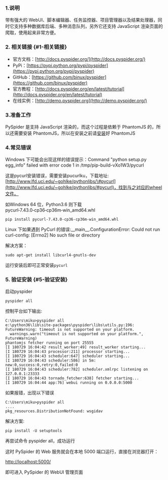 ### 1.说明

带有强大的 WebUI、脚本编辑器、任务监控器、项目管理器以及结果处理器，同时它支持多种数据库后端、多种消息队列，另外它还支持 JavaScript 渲染页面的爬取，使用起来非常方便。

### 2. 相关链接 {#1-相关链接}

* 官方文档：[http://docs.pyspider.org/](http://docs.pyspider.org/)
* PyPi：[https://pypi.python.org/pypi/pyspider](https://pypi.python.org/pypi/pyspider)
* GitHub：[https://github.com/binux/pyspider](https://github.com/binux/pyspider)
* 官方教程：[http://docs.pyspider.org/en/latest/tutorial](http://docs.pyspider.org/en/latest/tutorial)
* 在线实例：[http://demo.pyspider.org](http://demo.pyspider.org/)

### 3.准备工作

PySpider 是支持 JavaScript 渲染的，而这个过程是依赖于 PhantomJS 的，所以还需要安装 PhantomJS，所以在安装之前请[安装](/1.kaifahuanjing/12-qing-qiu-ku-de-an-zhuang/125-phantomjsde-an-zhuang.md)好 PhantomJS

### 4.常见错误

Windows 下可能会出现这样的错误提示：Command "python setup.py egg\_info" failed with error code 1 in /tmp/pip-build-vXo1W3/pycurl

这是pycurl安装错误，需要安装pucurlku，下载地址:[http://www.lfd.uci.edu/~gohlke/pythonlibs/\#pycurl](http://www.lfd.uci.edu/~gohlke/pythonlibs/#pycurl)，找到与之对应的wheel文件。

如Windows 64 位，Python3.6 则下载 pycurl‑7.43.0‑cp36‑cp36m‑win\_amd64.whl

```
pip install pycurl‑7.43.0‑cp36‑cp36m‑win_amd64.whl
```

Linux 下如果遇到 PyCurl 的错误:\_\_main\_\_.ConfigurationError: Could not run curl-config: \[Errno2\] No such file or directory

解决方案：

```
sudo apt-get install libcurl4-gnutls-dev
```

运行安装后即可正常安装`pycurl`

### 5. 验证安装 {#5-验证安装}

启动pyspider

```
pyspider all
```

控制平台如下输出:

```
C:\Users\miku>pyspider all
e:\python36\lib\site-packages\pyspider\libs\utils.py:196: FutureWarning: timeout is not supported on your platform.
  warnings.warn("timeout is not supported on your platform.", FutureWarning)
phantomjs fetcher running on port 25555
[I 180729 16:04:42 result_worker:49] result_worker starting...
[I 180729 16:04:43 processor:211] processor starting...
[I 180729 16:04:43 scheduler:647] scheduler starting...
[I 180729 16:04:43 scheduler:586] in 5m: new:0,success:0,retry:0,failed:0
[I 180729 16:04:43 scheduler:782] scheduler.xmlrpc listening on 127.0.0.1:23333
[I 180729 16:04:43 tornado_fetcher:638] fetcher starting...
[I 180729 16:04:44 app:76] webui running on 0.0.0.0:5000
```

如果报错，出现以下错误

```
C:\Users\miku>pyspider all
....
pkg_resources.DistributionNotFound: wsgidav
```

解决方案:

```
pip install -U setuptools
```

再尝试命令 pyspider all，成功运行

这时 PySpider 的 Web 服务就会在本地 5000 端口运行，直接在浏览器打开：

[http://localhost:5000/](http://localhost:5000/)

即可进入 PySpider 的 WebUI 管理页面

